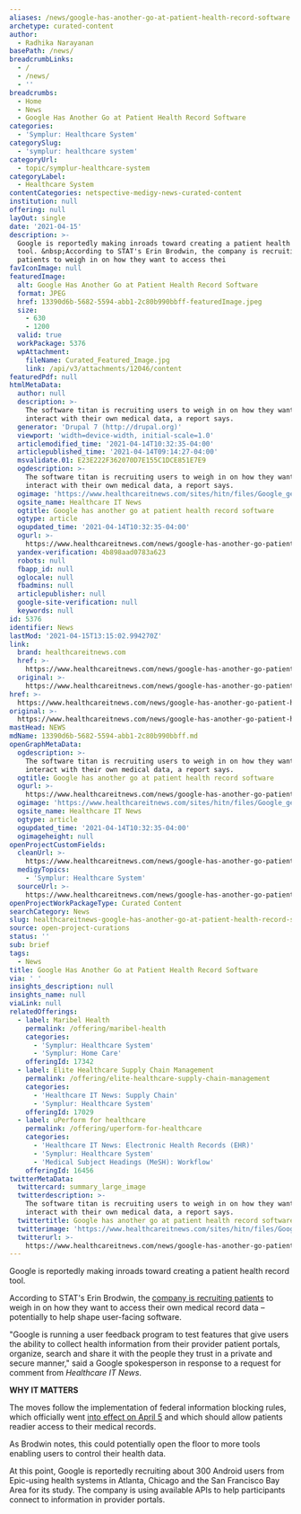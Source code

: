 ```yaml
---
aliases: /news/google-has-another-go-at-patient-health-record-software
archetype: curated-content
author:
  - Radhika Narayanan
basePath: /news/
breadcrumbLinks:
  - /
  - /news/
  - ''
breadcrumbs:
  - Home
  - News
  - Google Has Another Go at Patient Health Record Software
categories:
  - 'Symplur: Healthcare System'
categorySlug:
  - 'symplur: healthcare system'
categoryUrl:
  - topic/symplur-healthcare-system
categoryLabel:
  - Healthcare System
contentCategories: netspective-medigy-news-curated-content
institution: null
offering: null
layOut: single
date: '2021-04-15'
description: >-
  Google is reportedly making inroads toward creating a patient health record
  tool. &nbsp;According to STAT's Erin Brodwin, the company is recruiting
  patients to weigh in on how they want to access thei
favIconImage: null
featuredImage:
  alt: Google Has Another Go at Patient Health Record Software
  format: JPEG
  href: 13390d6b-5682-5594-abb1-2c80b990bbff-featuredImage.jpeg
  size:
    - 630
    - 1200
  valid: true
  workPackage: 5376
  wpAttachment:
    fileName: Curated_Featured_Image.jpg
    link: /api/v3/attachments/12046/content
featuredPdf: null
htmlMetaData:
  author: null
  description: >-
    The software titan is recruiting users to weigh in on how they want to
    interact with their own medical data, a report says.
  generator: 'Drupal 7 (http://drupal.org)'
  viewport: 'width=device-width, initial-scale=1.0'
  articlemodified_time: '2021-04-14T10:32:35-04:00'
  articlepublished_time: '2021-04-14T09:14:27-04:00'
  msvalidate.01: E23E222F362070D7E155C1DCE851E7E9
  ogdescription: >-
    The software titan is recruiting users to weigh in on how they want to
    interact with their own medical data, a report says.
  ogimage: 'https://www.healthcareitnews.com/sites/hitn/files/Google_getty_1200.jpg'
  ogsite_name: Healthcare IT News
  ogtitle: Google has another go at patient health record software
  ogtype: article
  ogupdated_time: '2021-04-14T10:32:35-04:00'
  ogurl: >-
    https://www.healthcareitnews.com/news/google-has-another-go-patient-health-record-software
  yandex-verification: 4b898aad0783a623
  robots: null
  fbapp_id: null
  oglocale: null
  fbadmins: null
  articlepublisher: null
  google-site-verification: null
  keywords: null
id: 5376
identifier: News
lastMod: '2021-04-15T13:15:02.994270Z'
link:
  brand: healthcareitnews.com
  href: >-
    https://www.healthcareitnews.com/news/google-has-another-go-patient-health-record-software
  original: >-
    https://www.healthcareitnews.com/news/google-has-another-go-patient-health-record-software
href: >-
  https://www.healthcareitnews.com/news/google-has-another-go-patient-health-record-software
original: >-
  https://www.healthcareitnews.com/news/google-has-another-go-patient-health-record-software
mastHead: NEWS
mdName: 13390d6b-5682-5594-abb1-2c80b990bbff.md
openGraphMetaData:
  ogdescription: >-
    The software titan is recruiting users to weigh in on how they want to
    interact with their own medical data, a report says.
  ogtitle: Google has another go at patient health record software
  ogurl: >-
    https://www.healthcareitnews.com/news/google-has-another-go-patient-health-record-software
  ogimage: 'https://www.healthcareitnews.com/sites/hitn/files/Google_getty_1200.jpg'
  ogsite_name: Healthcare IT News
  ogtype: article
  ogupdated_time: '2021-04-14T10:32:35-04:00'
  ogimageheight: null
openProjectCustomFields:
  cleanUrl: >-
    https://www.healthcareitnews.com/news/google-has-another-go-patient-health-record-software
  medigyTopics:
    - 'Symplur: Healthcare System'
  sourceUrl: >-
    https://www.healthcareitnews.com/news/google-has-another-go-patient-health-record-software
openProjectWorkPackageType: Curated Content
searchCategory: News
slug: healthcareitnews-google-has-another-go-at-patient-health-record-software
source: open-project-curations
status: ''
sub: brief
tags:
  - News
title: Google Has Another Go at Patient Health Record Software
via: ' '
insights_description: null
insights_name: null
viaLink: null
relatedOfferings:
  - label: Maribel Health
    permalink: /offering/maribel-health
    categories:
      - 'Symplur: Healthcare System'
      - 'Symplur: Home Care'
    offeringId: 17342
  - label: Elite Healthcare Supply Chain Management
    permalink: /offering/elite-healthcare-supply-chain-management
    categories:
      - 'Healthcare IT News: Supply Chain'
      - 'Symplur: Healthcare System'
    offeringId: 17029
  - label: uPerform for healthcare
    permalink: /offering/uperform-for-healthcare
    categories:
      - 'Healthcare IT News: Electronic Health Records (EHR)'
      - 'Symplur: Healthcare System'
      - 'Medical Subject Headings (MeSH): Workflow'
    offeringId: 16456
twitterMetaData:
  twittercard: summary_large_image
  twitterdescription: >-
    The software titan is recruiting users to weigh in on how they want to
    interact with their own medical data, a report says.
  twittertitle: Google has another go at patient health record software
  twitterimage: 'https://www.healthcareitnews.com/sites/hitn/files/Google_getty_1200.jpg'
  twitterurl: >-
    https://www.healthcareitnews.com/news/google-has-another-go-patient-health-record-software
---
```

<p>Google is reportedly making inroads toward creating a patient health record tool. &nbsp;</p><p>According to STAT's Erin Brodwin, the <a href="https://www.statnews.com/2021/04/09/google-health-records-app-care-studio/">company is recruiting patients</a> to weigh in on how they want to access their own medical record data – potentially to help shape user-facing software.&nbsp; &nbsp;</p><p>"Google is running a user feedback program to test features that give users the ability to collect health information from their provider patient portals, organize, search&nbsp;and share it with the people they trust in a private and secure manner," said a Google spokesperson in response to a request for comment from <i>Healthcare IT News</i>.&nbsp; &nbsp;</p><p><strong>WHY IT MATTERS</strong> &nbsp;</p><p>The moves follow the implementation of federal information blocking rules, which officially went <a href="https://www.healthcareitnews.com/news/confusion-remains-about-onc-information-blocking-rules-even-after-start-date">into effect on April 5</a> and which should allow patients readier access to their medical records.&nbsp; &nbsp;</p><p>As Brodwin notes, this could potentially open the floor to&nbsp;more tools enabling users to control their health data.</p><p>At this point, Google is reportedly recruiting about 300 Android users from Epic-using health systems in Atlanta, Chicago and the San Francisco Bay Area for its study.&nbsp;The company is using available APIs to help participants connect to information in provider portals.</p>